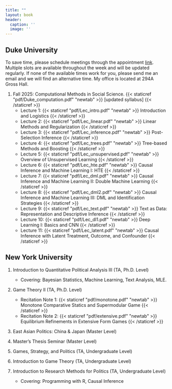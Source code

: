 ```yaml
---
title: ""
layout: book
header:
  caption: ''
  image: ''
---
```


## **Duke University**

To save time, please schedule meetings through the appointment [link](https://outlook.office.com/bookwithme/user/ea2f5f25634a4a5e87795b147d6d3513@duke.edu?anonymous&ismsaljsauthenabled&ep=plink). Multiple slots are available throughout the week and will be updated regularly. If none of the available times work for you, please send me an email and we will find an alternative time. My office is located at 294A Gross Hall.


1. Fall 2025: Computational Methods in Social Science. {{< staticref "pdf/Duke_computation.pdf" "newtab" >}} [updated syllabus] {{< /staticref >}}
    + Lecture 1:  {{< staticref "pdf/Lec_intro.pdf" "newtab" >}} Introduction and Logistics {{< /staticref >}}
    + Lecture 2:  {{< staticref "pdf/Lec_linear.pdf" "newtab" >}} Linear Methods and Regularization {{< /staticref >}}
    + Lecture 3:  {{< staticref "pdf/Lec_inference.pdf" "newtab" >}} Post-Selection Inference {{< /staticref >}}
    + Lecture 4:  {{< staticref "pdf/Lec_trees.pdf" "newtab" >}} Tree-based Methods and Boosting {{< /staticref >}}
    + Lecture 5:  {{< staticref "pdf/Lec_unsupervised.pdf" "newtab" >}} Overview of Unsupervised Learning {{< /staticref >}}
    + Lecture 6:  {{< staticref "pdf/Lec_hte.pdf" "newtab" >}} Causal Inference and Machine Learning I: HTE {{< /staticref >}}
    + Lecture 7:  {{< staticref "pdf/Lec_dml.pdf" "newtab" >}} Causal Inference and Machine Learning II: Double Machine Learning {{< /staticref >}}
    + Lecture 8:  {{< staticref "pdf/Lec_dml2.pdf" "newtab" >}} Causal Inference and Machine Learning III: DML and Identification Strategies {{< /staticref >}}
    + Lecture 9:  {{< staticref "pdf/Lec_text.pdf" "newtab" >}} Text as Data: Representation and Descriptive Inference {{< /staticref >}}
    + Lecture 10:  {{< staticref "pdf/Lec_dl1.pdf" "newtab" >}} Deep Learning I: Basics and CNN {{< /staticref >}}
    + Lecture 11:  {{< staticref "pdf/Lec_latent.pdf" "newtab" >}} Causal Inference with Latent Treatment, Outcome, and Confounder {{< /staticref >}}

## **New York University**

1. Introduction to Quantitative Political Analysis III (TA, Ph.D. Level)
    + Covering: Bayesian Statistics,  Machine Learning, Text Analysis, MLE.

2. Game Theory II (TA, Ph.D. Level)
    + Recitation Note 1:  {{< staticref "pdf/monotone.pdf" "newtab" >}} Monotone Comparative Statics and Supermodular Game {{< /staticref >}}
    + Recitation Note 2: {{< staticref "pdf/extensive.pdf" "newtab" >}} Equilibrium Refinements in Extensive Form Games {{< /staticref >}}

3. East Asian Politics: China & Japan (Master Level)

4. Master’s Thesis Seminar (Master Level)

5. Games, Strategy, and Politics (TA, Undergraduate Level)

6. Introduction to Game Theory (TA, Undergraduate Level)

7. Introduction to Research Methods for Politics (TA, Undergraduate Level)
    + Covering: Programming with R, Causal Inference